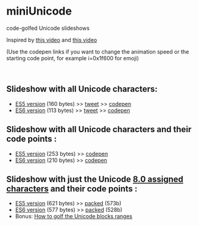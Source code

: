 miniUnicode
==

code-golfed Unicode slideshows

Inspired by [this video](https://vimeo.com/36132600) and [this video](https://vimeo.com/48858289)

(Use the codepen links if you want to change the animation speed or the starting code point, for example i=0x1f600 for emoji)

<br>

Slideshow with all Unicode characters:
---

- [ES5 version](http://xem.github.io/miniUnicode/1-es5.html) (160 bytes) >> [tweet](https://twitter.com/MaximeEuziere/status/680290363077189632) >> [codepen](http://codepen.io/xem/pen/JGRyYq)
- [ES6 version](http://xem.github.io/miniUnicode/1-es6.html) (113 bytes) >> [tweet](https://twitter.com/MaximeEuziere/status/680093592598245376) >> [codepen](http://codepen.io/xem/pen/eJdvdP)


Slideshow with all Unicode characters and their code points :
---

- [ES5 version](http://xem.github.io/miniUnicode/2-es5.html) (253 bytes) >> [codepen](http://codepen.io/xem/pen/dGONMe)
- [ES6 version](http://xem.github.io/miniUnicode/2-es6.html) (210 bytes) >> [codepen](http://codepen.io/xem/pen/WroRxN)


Slideshow with just the Unicode [8.0 assigned characters](http://www.unicode.org/Public/UNIDATA/Blocks.txt) and their code points :
---

- [ES5 version](http://xem.github.io/miniUnicode/3-es5.html) (621 bytes) >> [packed](http://xem.github.io/miniUnicode/3-es5-pack.html) (573b)
- [ES6 version](http://xem.github.io/miniUnicode/3-es6.html) (577 bytes) >> [packed](http://xem.github.io/miniUnicode/3-es6-pack.html) (528b)
- Bonus: [How to golf the Unicode blocks ranges](http://xem.github.io/miniUnicode/3-ranges.html)